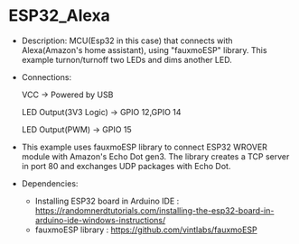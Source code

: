 # ESP32_Alexa
- Description: MCU(Esp32 in this case) that connects with Alexa(Amazon's home assistant), using "fauxmoESP" library. This example turnon/turnoff two LEDs and dims another LED.

- Connections:
	
  VCC    		 -> 	Powered by USB 
  
  LED Output(3V3 Logic)  -> 	GPIO 12,GPIO 14
  
  LED Output(PWM)   	 ->     GPIO 15 

- This example uses fauxmoESP library to connect ESP32 WROVER module with Amazon's Echo Dot gen3. The library creates a TCP server in port 80 and exchanges UDP packages with Echo Dot. 

- Dependencies:
     - Installing ESP32 board in Arduino IDE   : https://randomnerdtutorials.com/installing-the-esp32-board-in-arduino-ide-windows-instructions/
     - fauxmoESP library : https://github.com/vintlabs/fauxmoESP

